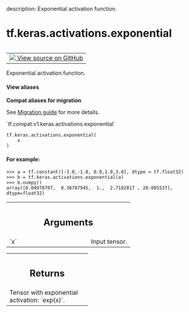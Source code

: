 description: Exponential activation function.

<div itemscope itemtype="http://developers.google.com/ReferenceObject">
<meta itemprop="name" content="tf.keras.activations.exponential" />
<meta itemprop="path" content="Stable" />
</div>

# tf.keras.activations.exponential

<!-- Insert buttons and diff -->

<table class="tfo-notebook-buttons tfo-api nocontent" align="left">
<td>
  <a target="_blank" href="https://github.com/tensorflow/tensorflow/blob/r2.4/tensorflow/python/keras/activations.py#L404-L422">
    <img src="https://www.tensorflow.org/images/GitHub-Mark-32px.png" />
    View source on GitHub
  </a>
</td>
</table>



Exponential activation function.

<section class="expandable">
  <h4 class="showalways">View aliases</h4>
  <p>
<b>Compat aliases for migration</b>
<p>See
<a href="https://www.tensorflow.org/guide/migrate">Migration guide</a> for
more details.</p>
<p>`tf.compat.v1.keras.activations.exponential`</p>
</p>
</section>

<pre class="devsite-click-to-copy prettyprint lang-py tfo-signature-link">
<code>tf.keras.activations.exponential(
    x
)
</code></pre>



<!-- Placeholder for "Used in" -->


#### For example:



```
>>> a = tf.constant([-3.0,-1.0, 0.0,1.0,3.0], dtype = tf.float32)
>>> b = tf.keras.activations.exponential(a)
>>> b.numpy()
array([0.04978707,  0.36787945,  1.,  2.7182817 , 20.085537], dtype=float32)
```

<!-- Tabular view -->
 <table class="responsive fixed orange">
<colgroup><col width="214px"><col></colgroup>
<tr><th colspan="2"><h2 class="add-link">Arguments</h2></th></tr>

<tr>
<td>
`x`
</td>
<td>
Input tensor.
</td>
</tr>
</table>



<!-- Tabular view -->
 <table class="responsive fixed orange">
<colgroup><col width="214px"><col></colgroup>
<tr><th colspan="2"><h2 class="add-link">Returns</h2></th></tr>
<tr class="alt">
<td colspan="2">
Tensor with exponential activation: `exp(x)`.
</td>
</tr>

</table>

